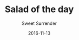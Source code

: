 ---
title: 'Salad of the day'
description: 'See the board in the cafe.'
color: '#ffffff'
price: '60'
category: sandwichSalad
tags: null
meta:
    id: 5e823635c5de34026d18440a756c87f7868fb88d
    parentId: f20f57fa9c3d8bff0902cfb33f350091a3a48d51
    language: en
date: '2016-11-13'
author: 'Sweet Surrender'
---
